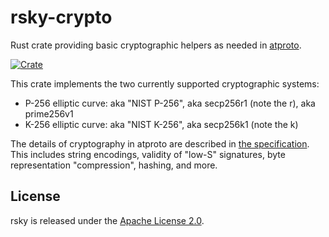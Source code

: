 # rsky-crypto

Rust crate providing basic cryptographic helpers as needed in [atproto](https://atproto.com).

[![Crate](https://img.shields.io/crates/v/rsky-identity?logo=rust&style=flat-square&logoColor=E05D44&color=E05D44)](https://crates.io/crates/rsky-identity)

This crate implements the two currently supported cryptographic systems:

- P-256 elliptic curve: aka "NIST P-256", aka secp256r1 (note the r), aka prime256v1
- K-256 elliptic curve: aka "NIST K-256", aka secp256k1 (note the k)

The details of cryptography in atproto are described in [the specification](https://atproto.com/specs/cryptography). This includes string encodings, validity of "low-S" signatures, byte representation "compression", hashing, and more.

## License

rsky is released under the [Apache License 2.0](../LICENSE).
